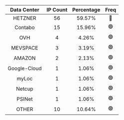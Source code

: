 | Data Center | IP Count | Percentage | Freq |
|:------------:|:--------:|:-----------:|:-----:|
| HETZNER | 56 | 59.57% | 🔴 |
| Contabo | 15 | 15.96% | 🟢 |
| OVH | 4 | 4.26% | 🟢 |
| MEVSPACE | 3 | 3.19% | 🟢 |
| AMAZON | 2 | 2.13% | 🟢 |
| Google-Cloud | 1 | 1.06% | 🟢 |
| myLoc | 1 | 1.06% | 🟢 |
| Netcup | 1 | 1.06% | 🟢 |
| PSINet | 1 | 1.06% | 🟢 |
| OTHER | 10 | 10.64% | 🟢 |